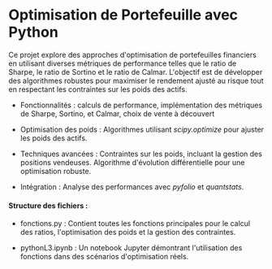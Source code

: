 # Optimisation de Portefeuille avec Python

Ce projet explore des approches d'optimisation de portefeuilles financiers en utilisant diverses métriques de performance telles que le ratio de Sharpe, le ratio de Sortino et le ratio de Calmar. L'objectif est de développer des algorithmes robustes pour maximiser le rendement ajusté au risque tout en respectant les contraintes sur les poids des actifs.

- Fonctionnalités : calculs de performance, implémentation des métriques de Sharpe, Sortino, et Calmar, choix de vente à découvert

- Optimisation des poids : Algorithmes utilisant *scipy.optimize* pour ajuster les poids des actifs.

- Techniques avancées : Contraintes sur les poids, incluant la gestion des positions vendeuses. Algorithme d'évolution différentielle pour une optimisation robuste.

- Intégration : Analyse des performances avec *pyfolio* et *quantstats*.

#### Structure des fichiers :

- fonctions.py : Contient toutes les fonctions principales pour le calcul des ratios, l'optimisation des poids et la gestion des contraintes.

- pythonL3.ipynb : Un notebook Jupyter démontrant l'utilisation des fonctions dans des scénarios d'optimisation réels.
